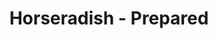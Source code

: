 ---
title: Horseradish - Prepared
price: $29.71
description: Curabitur at ipsum ac tellus semper interdum. Mauris ullamcorper purus sit amet nulla. Quisque arcu libero, rutrum ac, lobortis vel, dapibus at, diam.
image: https://dummyimage.com/100x250.png/5fa2dd/ffffff
---